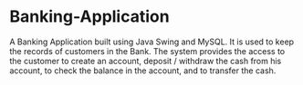 # Banking-Application                                                                                                                               

A Banking Application built using Java Swing and MySQL. It is used to keep the records of customers in the Bank. The system provides the access to the customer to create an account, deposit / withdraw the cash from his account, to check the balance in the account, and to transfer the cash.












                 

